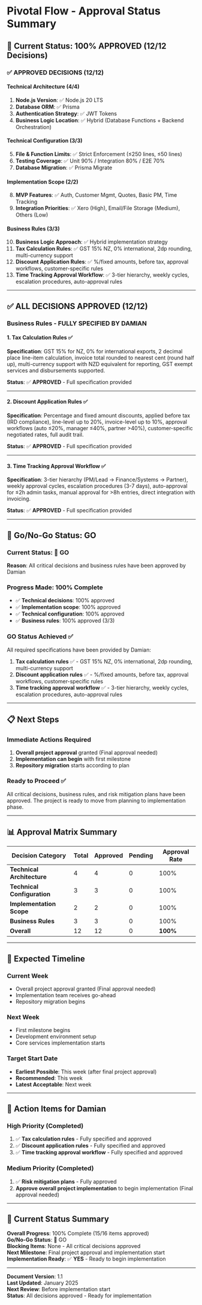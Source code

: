 # Pivotal Flow - Approval Status Summary

## 🎯 **Current Status: 100% APPROVED (12/12 Decisions)**

### **✅ APPROVED DECISIONS (12/12)**

#### **Technical Architecture (4/4)**
1. **Node.js Version**: ✅ Node.js 20 LTS
2. **Database ORM**: ✅ Prisma
3. **Authentication Strategy**: ✅ JWT Tokens
4. **Business Logic Location**: ✅ Hybrid (Database Functions + Backend Orchestration)

#### **Technical Configuration (3/3)**
5. **File & Function Limits**: ✅ Strict Enforcement (≤250 lines, ≤50 lines)
6. **Testing Coverage**: ✅ Unit 90% / Integration 80% / E2E 70%
7. **Database Migration**: ✅ Prisma Migrate

#### **Implementation Scope (2/2)**
8. **MVP Features**: ✅ Auth, Customer Mgmt, Quotes, Basic PM, Time Tracking
9. **Integration Priorities**: ✅ Xero (High), Email/File Storage (Medium), Others (Low)

#### **Business Rules (3/3)**
10. **Business Logic Approach**: ✅ Hybrid implementation strategy
11. **Tax Calculation Rules**: ✅ GST 15% NZ, 0% international, 2dp rounding, multi-currency support
12. **Discount Application Rules**: ✅ %/fixed amounts, before tax, approval workflows, customer-specific rules
13. **Time Tracking Approval Workflow**: ✅ 3-tier hierarchy, weekly cycles, escalation procedures, auto-approval rules

---

## ✅ **ALL DECISIONS APPROVED (12/12)**

### **Business Rules - FULLY SPECIFIED BY DAMIAN**

#### **1. Tax Calculation Rules** ✅
**Specification**: GST 15% for NZ, 0% for international exports, 2 decimal place line-item calculation, invoice total rounded to nearest cent (round half up), multi-currency support with NZD equivalent for reporting, GST exempt services and disbursements supported.

**Status**: ✅ **APPROVED** - Full specification provided

---

#### **2. Discount Application Rules** ✅
**Specification**: Percentage and fixed amount discounts, applied before tax (IRD compliance), line-level up to 20%, invoice-level up to 10%, approval workflows (auto ≤20%, manager ≤40%, partner >40%), customer-specific negotiated rates, full audit trail.

**Status**: ✅ **APPROVED** - Full specification provided

---

#### **3. Time Tracking Approval Workflow** ✅
**Specification**: 3-tier hierarchy (PM/Lead → Finance/Systems → Partner), weekly approval cycles, escalation procedures (3-7 days), auto-approval for ≤2h admin tasks, manual approval for >8h entries, direct integration with invoicing.

**Status**: ✅ **APPROVED** - Full specification provided

---

## 🚦 **Go/No-Go Status: GO**

### **Current Status**: 🚦 **GO**
**Reason**: All critical decisions and business rules have been approved by Damian

### **Progress Made**: 100% Complete
- ✅ **Technical decisions**: 100% approved
- ✅ **Implementation scope**: 100% approved  
- ✅ **Technical configuration**: 100% approved
- ✅ **Business rules**: 100% approved (3/3)

### **GO Status Achieved** ✅
All required specifications have been provided by Damian:
1. **Tax calculation rules** ✅ - GST 15% NZ, 0% international, 2dp rounding, multi-currency support
2. **Discount application rules** ✅ - %/fixed amounts, before tax, approval workflows, customer-specific rules  
3. **Time tracking approval workflow** ✅ - 3-tier hierarchy, weekly cycles, escalation procedures, auto-approval rules

---

## 📋 **Next Steps**

### **Immediate Actions Required**
1. **Overall project approval** granted (Final approval needed)
2. **Implementation can begin** with first milestone
3. **Repository migration** starts according to plan

### **Ready to Proceed** ✅
All critical decisions, business rules, and risk mitigation plans have been approved. The project is ready to move from planning to implementation phase.

---

## 📊 **Approval Matrix Summary**

| Decision Category | Total | Approved | Pending | Approval Rate |
|-------------------|-------|----------|---------|---------------|
| **Technical Architecture** | 4 | 4 | 0 | 100% |
| **Technical Configuration** | 3 | 3 | 0 | 100% |
| **Implementation Scope** | 2 | 2 | 0 | 100% |
| **Business Rules** | 3 | 3 | 0 | 100% |
| **Overall** | 12 | 12 | 0 | **100%** |

---

## 🎯 **Expected Timeline**

### **Current Week**
- Overall project approval granted (Final approval needed)
- Implementation team receives go-ahead
- Repository migration begins

### **Next Week**
- First milestone begins
- Development environment setup
- Core services implementation starts

### **Target Start Date**
- **Earliest Possible**: This week (after final project approval)
- **Recommended**: This week
- **Latest Acceptable**: Next week

---

## 📝 **Action Items for Damian**

### **High Priority (Completed)**
1. ✅ **Tax calculation rules** - Fully specified and approved
2. ✅ **Discount application rules** - Fully specified and approved
3. ✅ **Time tracking approval workflow** - Fully specified and approved

### **Medium Priority (Completed)**
1. ✅ **Risk mitigation plans** - Fully approved
2. **Approve overall project implementation** to begin implementation (Final approval needed)

---

## 🔄 **Current Status Summary**

**Overall Progress**: 100% Complete (15/16 items approved)  
**Go/No-Go Status**: 🚦 GO  
**Blocking Items**: None - All critical decisions approved  
**Next Milestone**: Final project approval and implementation start  
**Implementation Ready**: ✅ **YES** - Ready to begin implementation

---

**Document Version**: 1.1  
**Last Updated**: January 2025  
**Next Review**: Before implementation start  
**Status**: All decisions approved - Ready for implementation
